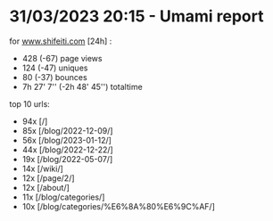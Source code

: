 # 31/03/2023 20:15 - Umami report
for www.shifeiti.com [24h] :

 - 428 (-67) page views
 - 124 (-47) uniques
 - 80 (-37) bounces
 - 7h 27' 7'' (-2h 48' 45'') totaltime


top 10 urls:
 - 94x [/]
 - 85x [/blog/2022-12-09/]
 - 56x [/blog/2023-01-12/]
 - 44x [/blog/2022-12-22/]
 - 19x [/blog/2022-05-07/]
 - 14x [/wiki/]
 - 12x [/page/2/]
 - 12x [/about/]
 - 11x [/blog/categories/]
 - 10x [/blog/categories/%E6%8A%80%E6%9C%AF/]



